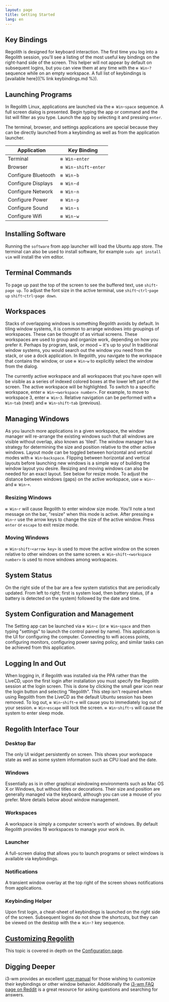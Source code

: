 ```yaml
---
layout: page
title: Getting Started
lang: en
---
```


## Key Bindings

Regolith is designed for keyboard interaction.  The first time you log into a Regolith session, you'll see a listing of the most useful key bindings on the right-hand side of the screen.  This helper will not appear by default on subsequent logins, but you can view them at any time with the `⊞ Win`-`?` sequence while on an empty workspace.  A full list of keybindings is [available here]({% link keybindings.md %}).

## Launching Programs

In Regolith Linux, applications are launched via the `⊞ Win`-`space` sequence.  A full screen dialog is presented.  Begin typing the app or command and the list will filter as you type.  Launch the app by selecting it and pressing `enter`.

The terminal, browser, and settings applications are special because they can be directly launched from a keybinding as well as from the application launcher.

| Application | Key Binding |
|-------------|-------------|
|Terminal|`⊞ Win`-`enter`|
|Browser|`⊞ Win`-`shift`-`enter`|
|Configure Bluetooth|`⊞ Win`-`b`|
|Configure Displays|`⊞ Win`-`d`|
|Configure Network|`⊞ Win`-`n`|
|Configure Power|`⊞ Win`-`p`|
|Configure Sound|`⊞ Win`-`s`|
|Configure Wifi|`⊞ Win`-`w`|

## Installing Software

Running the `software` from app launcher will load the Ubuntu app store.  The terminal can also be used to install software, for example `sudo apt install vim` will install the vim editor.

## Terminal Commands

To page up past the top of the screen to see the buffered text, use `shift`-`page up`.  To adjust the font size in the active terminal, use `shift`-`ctrl`-`page up` `shift`-`ctrl`-`page down`.

## Workspaces

Stacks of overlapping windows is something Regolith avoids by default. In tiling window systems, it is common to arrange windows into groupings of workspaces.  These can be thought of as virtual screens. These workspaces are used to group and organize work, depending on how you prefer it.  Perhaps by program, task, or mood ~ it's up to you!  In traditional window systems, you would search out the window you need from the stack, or use a dock application.  In Regolith, you navigate to the workspace that contains the window, or use  `⊞ Win`-`w` to explicitly select the window from the dialog.

The currently active workspace and all workspaces that you have open will be visible as a series of indexed colored boxes at the lower left part of the screen.  The active workspace will be highlighted.  To switch to a specific workspace, enter  `⊞ Win`-`<workspace number>`.  For example, to move to workspace 3, enter  `⊞ Win`-`3`.  Relative navigation can be performed with  `⊞ Win`-`tab` (next) and  `⊞ Win`-`shift`-`tab` (previous).

## Managing Windows

As you launch more applications in a given workspace, the window manager will re-arrange the existing windows such that all windows are visible without overlap, also known as 'tiled'.  The window manager has a strategy for determining the size and position relative to the other active windows.  Layout mode can be toggled between horizontal and vertical modes with `⊞ Win`-`backspace`.  Flipping between horizontal and vertical layouts before launching new windows is a simple way of building the window layout you desire.  Resizing and moving windows can also be needed for an exact layout.  See below for resize mode.  To adjust the distance between windows (gaps) on the active workspace, use `⊞ Win`-`-` and `⊞ Win`-`+`.

### Resizing Windows

`⊞ Win`-`r` will cause Regolith to enter window size mode.  You'll note a text message on the bar, "resize" when this mode is active.  After pressing `⊞ Win`-`r` use the arrow keys to change the size of the active window.  Press `enter` or `escape` to exit resize mode.

### Moving Windows

`⊞ Win`-`shift`-`<arrow key>` is used to move the active window on the screen relative to other windows on the same screen.  `⊞ Win`-`shift`-`<workspace number>` is used to move windows among workspaces.

## System Status

On the right side of the bar are a few system statistics that are periodically updated.  From left to right; first is system load, then battery status, (if a battery is detected on the system) followed by the date and time.

## System Configuration and Management

The Setting app can be launched via `⊞ Win`-`c` (or `⊞ Win`-`space` and then typing "settings" to launch the control pannel by name).  This application is the UI for configuring the computer.  Connecting to wifi access points, configuring monitors, configuring power saving policy, and similar tasks can be achieved from this application.

## Logging In and Out

When logging in, if Regolith was installed via the PPA rather than the LiveCD, upon the first login after installation you must specify the Regolith session at the login screen.  This is done by clicking the small gear icon near the login button and selecting "Regolith".  This step isn't required when using Regolith from the LiveCD as the default Ubuntu session has been removed.  To log out, `⊞ Win`-`shift`-`e` will cause you to immediately log out of your session.  `⊞ Win`-`escape` will lock the screen.  `⊞ Win`-`shift`-`s` will cause the system to enter sleep mode.

## Regolith Interface Tour

### Desktop Bar

The only UI widget persistently on screen.  This shows your workspace state as well as some system information such as CPU load and the date.

### Windows

Essentially as is in other graphical windowing environments such as Mac OS X or Windows, but without titles or decorations. Their size and position are generally managed via the keyboard,
although you can use a mouse of you prefer.  More details below about window management.

### Workspaces

A workspace is simply a computer screen's worth of windows.  By default Regolith provides 19 workspaces to manage your work in.

### Launcher

A full-screen dialog that allows you to launch programs or select windows is available via keybindings.

### Notifications

A transient window overlay at the top right of the screen shows notifications from applications.

### Keybinding Helper

Upon first login, a cheat-sheet of keybindings is launched on the right side of the screen.  Subsequent logins do not show the shortcuts, but they can be viewed on the desktop with the `⊞
Win`-`?` key sequence.

## [Customizing Regolith](#copy-configs)

This topic is covered in depth on the [Configuration page](/configuring.html).

## Digging Deeper

i3-wm provides an excellent [user manual](https://i3wm.org/docs/userguide.html) for those wishing to customize their keybindings or other window behavior.  Additionally the [i3-wm FAQ page on Reddit](https://www.reddit.com/r/i3wm/) is a great resource for asking questions and searching for answers.

